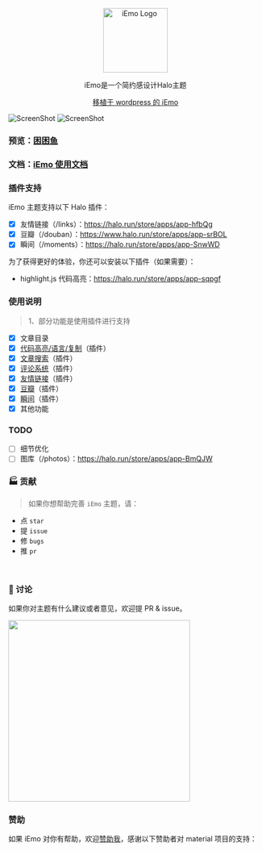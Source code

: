 <p align="center">
  <img alt="iEmo Logo" src="https://api.minio.yyds.pink/halo-docs/2024/05/iemo_logo.png" width="128">
</p>

<p align="center">iEmo是一个简约感设计Halo主题</p>
<p align="center"><a target="_blank" href="https://github.com/kannafay/iEmo">移植于 wordpress 的 iEmo</a></p>

![ScreenShot](https://api.minio.yyds.pink/moony/files/2024/05/iemo-1.png)
![ScreenShot](https://api.minio.yyds.pink/halo-docs/2024/05/iemo.png)


### 预览：[困困鱼](https://demo.kunkunyu.com?preview-theme=theme-iemo)

### 文档：[iEmo 使用文档](https://docs.kunkunyu.com/docs/iemo)


### 插件支持
iEmo 主题支持以下 Halo 插件：

- [X] 友情链接（/links）：https://halo.run/store/apps/app-hfbQg
- [X] 豆瓣（/douban）：https://www.halo.run/store/apps/app-srBOL
- [X] 瞬间（/moments）：https://halo.run/store/apps/app-SnwWD

为了获得更好的体验，你还可以安装以下插件（如果需要）：
- highlight.js 代码高亮：https://halo.run/store/apps/app-sqpgf

### 使用说明
> 1、部分功能是使用插件进行支持  
- [X] 文章目录
- [X] [代码高亮/语言/复制](https://github.com/halo-sigs/plugin-highlightjs)（插件）
- [x] [文章搜索](https://github.com/halo-sigs/plugin-search-widget)（插件）
- [X] [评论系统](https://github.com/halo-sigs/plugin-comment-widget)（插件）
- [x] [友情链接](https://github.com/halo-sigs/plugin-links)（插件）
- [x] [豆瓣](https://github.com/chengzhongxue/plugin-douban)（插件）
- [x] [瞬间](https://github.com/halo-sigs/plugin-moments)（插件）
- [x] 其他功能

### TODO
- [ ] 细节优化  
- [ ] 图库（/photos）：https://halo.run/store/apps/app-BmQJW

### 🏭 贡献

> 如果你想帮助完善 `iEmo` 主题，请：

- 点 `star`
- 提 `issue`
- 修 `bugs`
- 推 `pr`

<br>

### 💬 讨论

如果你对主题有什么建议或者意见，欢迎提 PR & issue。

<img width="360" src="https://api.minio.yyds.pink/halo-docs/2024/04/hao-2.jpg" />


### 赞助
如果 iEmo 对你有帮助，欢迎[赞助我](https://afdian.net/a/moony_la)，感谢以下赞助者对 material 项目的支持：